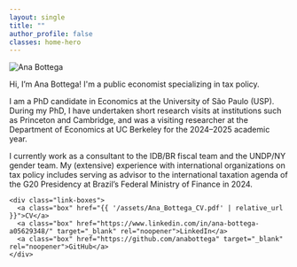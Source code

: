 ```yaml
---
layout: single
title: ""
author_profile: false
classes: home-hero
---
```


<div class="hero-wrap side-by-side">
  <img class="hero-photo" src="{{ '/assets/images/cv_photo_2025.jpg' | relative_url }}" alt="Ana Bottega">

  <div class="hero-bio">
  <p>
    Hi, I’m Ana Bottega! I'm a public economist specializing in tax policy.
  </p>
  <p>
    I am a PhD candidate in Economics at the University of São Paulo (USP). During my PhD, I have undertaken short research visits at institutions such as Princeton and Cambridge, and was a visiting researcher at the Department of Economics at UC Berkeley for the 2024–2025 academic year.
  </p>
  <p>
    I currently work as a consultant to the IDB/BR fiscal team and the UNDP/NY gender team. My (extensive) experience with international organizations on tax policy includes serving as advisor to the international taxation agenda of the G20 Presidency at Brazil’s Federal Ministry of Finance in 2024.
  </p>
</div>

    <div class="link-boxes">
      <a class="box" href="{{ '/assets/Ana_Bottega_CV.pdf' | relative_url }}">CV</a>
      <a class="box" href="https://www.linkedin.com/in/ana-bottega-a05629348/" target="_blank" rel="noopener">LinkedIn</a>
      <a class="box" href="https://github.com/anabottega" target="_blank" rel="noopener">GitHub</a>
    </div>
  </div>
</div>
